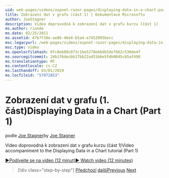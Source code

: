 ```yaml
---
uid: web-pages/videos/aspnet-razor-pages/displaying-data-in-a-chart-part-1
title: Zobrazení dat v grafu (část 1) | Dokumentace Microsoftu
author: JoeStagner
description: Video doprovodná k zobrazení dat v grafu kurzu (část 1)
ms.author: riande
ms.date: 02/25/2011
ms.assetid: 47b7f30e-ae86-46e4-b5a4-e7452093becc
msc.legacyurl: /web-pages/videos/aspnet-razor-pages/displaying-data-in-a-chart-part-1
msc.type: video
ms.openlocfilehash: 0fc8eb89c073c1be5278eb6db5de7662c530de4f
ms.sourcegitcommit: 24b1f6decbb17bb22a45166e5fdb0845c65af498
ms.translationtype: MT
ms.contentlocale: cs-CZ
ms.lasthandoff: 03/01/2019
ms.locfileid: "57072853"
---
```

<a name="displaying-data-in-a-chart-part-1"></a><span data-ttu-id="6d78c-103">Zobrazení dat v grafu (1. část)</span><span class="sxs-lookup"><span data-stu-id="6d78c-103">Displaying Data in a Chart (Part 1)</span></span>
====================
<span data-ttu-id="6d78c-104">podle [Joe Stagner](https://github.com/JoeStagner)</span><span class="sxs-lookup"><span data-stu-id="6d78c-104">by [Joe Stagner](https://github.com/JoeStagner)</span></span>

<span data-ttu-id="6d78c-105">Video doprovodná k zobrazení dat v grafu kurzu (část 1)</span><span class="sxs-lookup"><span data-stu-id="6d78c-105">Video accompaniment to the Displaying Data in a Chart tutorial (Part 1)</span></span>

[<span data-ttu-id="6d78c-106">&#9654;Podívejte se na video (12 minut)</span><span class="sxs-lookup"><span data-stu-id="6d78c-106">&#9654; Watch video (12 minutes)</span></span>](https://channel9.msdn.com/Blogs/ASP-NET-Site-Videos/displaying-data-in-a-chart-part-1)

> [!div class="step-by-step"]
> <span data-ttu-id="6d78c-107">[Předchozí](displaying-data-in-a-grid.md)
> [další](displaying-data-in-a-chart-part-2.md)</span><span class="sxs-lookup"><span data-stu-id="6d78c-107">[Previous](displaying-data-in-a-grid.md)
[Next](displaying-data-in-a-chart-part-2.md)</span></span>

